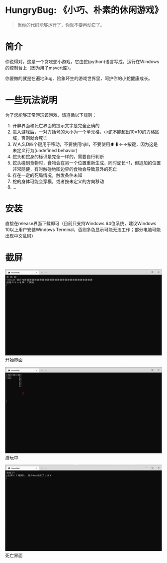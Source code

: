 # HungryBug: 《小巧、朴素的休闲游戏》

> 当你的代码能够运行了，你就不要再动它了。

# 简介

你说得对，这是一个贪吃蛇小游戏，它由蛇(python)语言写成，运行在Windows的控制台上（因为用了msvcrt库）。

你要做的就是在遍地Bug、险象环生的游戏世界里，呵护你的小蛇健康成长。

# 一些玩法说明
为了您能够正常游玩该游戏，请遵循以下规则：
1. 开屏界面和死亡界面的提示文字是完全正确的
2. 进入游戏后，一对方括号的大小为一个单元格，小蛇不能超出10×10的方格区域，否则就会死亡
3. W,A,S,D四个键用于移动，不要使用hjkl，不要使用⬆⬇←→按键，因为这是未定义行为(undefined behavior)
4. 蛇头和蛇身的标识是完全一样的，需要自行判断
5. 蛇头碰到食物时，食物会在另一个位置重新生成，同时蛇长+1，但追加的位置非常随便，有时触碰地图边界的食物会导致意外的死亡
6. 存在一定的死局情况，触发条件未知
7. 蛇的身体可能会穿模，或者按未定义的方向移动
8. ...

# 安装
直接在release界面下载即可（目前只支持Windows 64位系统，建议Windows 10以上用户安装Windows Terminal，否则多色显示可能无法工作；部分电脑可能出现中文乱码）

# 截屏
![](img/1.png)
开始界面

![](img/2.png)
游玩中

![](img/3.png)
死亡界面